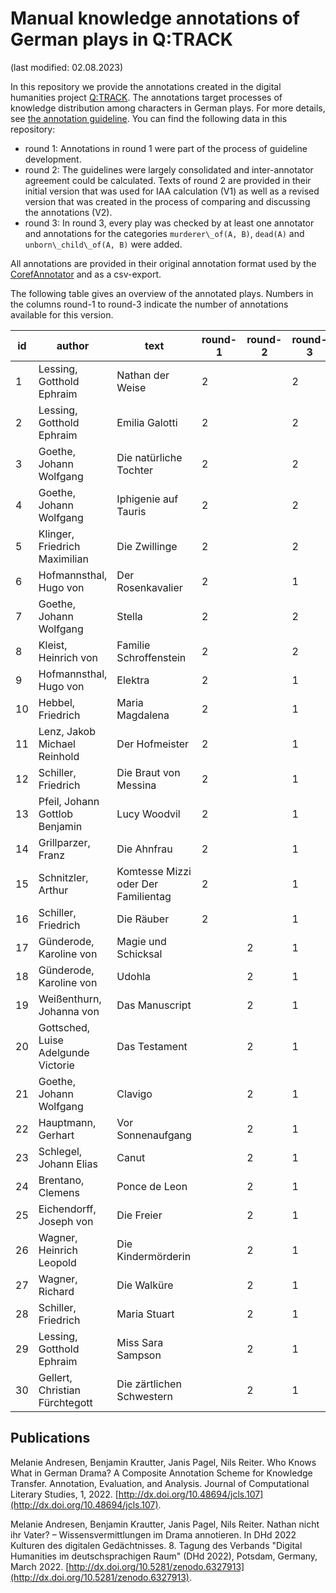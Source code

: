 # Manual knowledge annotations of German plays in Q:TRACK
(last modified: 02.08.2023)

In this repository we provide the annotations created 
in the digital humanities project [Q:TRACK](https://quadrama.github.io/). 
The annotations target processes of knowledge distribution among characters in German plays. 
For more details, see [the annotation guideline](https://zenodo.org/record/5729707). 
You can find the following data in this repository:

- round 1: Annotations in round 1 were part of the process of guideline development. 
- round 2: The guidelines were largely consolidated and inter-annotator agreement could be calculated. Texts of round 2 are provided in their initial version that was used for IAA calculation (V1) as well as a revised version that was created in the process of comparing and discussing the annotations (V2).
- round 3: In round 3, every play was checked by at least one annotator and annotations for the categories ``murderer\_of(A, B)``, ``dead(A)`` and ``unborn\_child\_of(A, B)`` were added.

All annotations are provided in their original annotation format used by the 
[CorefAnnotator](https://github.com/nilsreiter/CorefAnnotator/) and as a csv-export.

The following table gives an overview of the annotated plays. 
Numbers in the columns round-1 to round-3 indicate the number of annotations available for this version.

| id | author                              | text                                | round-1 | round-2 | round-3 |
|----|-------------------------------------|-------------------------------------|---------|---------|---------|
| 1  | Lessing, Gotthold Ephraim           | Nathan der Weise                    | 2       |         | 2       |
| 2  | Lessing, Gotthold Ephraim           | Emilia Galotti                      | 2       |         | 2       |
| 3  | Goethe, Johann Wolfgang             | Die natürliche Tochter              | 2       |         | 2       |
| 4  | Goethe, Johann Wolfgang             | Iphigenie auf Tauris                | 2       |         | 2       |
| 5  | Klinger, Friedrich Maximilian       | Die Zwillinge                       | 2       |         | 2       |
| 6  | Hofmannsthal, Hugo von              | Der Rosenkavalier                   | 2       |         | 1       |
| 7  | Goethe, Johann Wolfgang             | Stella                              | 2       |         | 2       |
| 8  | Kleist, Heinrich von                | Familie Schroffenstein              | 2       |         | 2       |
| 9  | Hofmannsthal, Hugo von              | Elektra                             | 2       |         | 1       |
| 10 | Hebbel, Friedrich                   | Maria Magdalena                     | 2       |         | 1       |
| 11 | Lenz, Jakob Michael Reinhold        | Der Hofmeister                      | 2       |         | 1       |
| 12 | Schiller, Friedrich                 | Die Braut von Messina               | 2       |         | 1       |
| 13 | Pfeil, Johann Gottlob Benjamin      | Lucy Woodvil                        | 2       |         | 1       |
| 14 | Grillparzer, Franz                  | Die Ahnfrau                         | 2       |         | 1       |
| 15 | Schnitzler, Arthur                  | Komtesse Mizzi oder Der Familientag | 2       |         | 1       |
| 16 | Schiller, Friedrich                 | Die Räuber                          | 2       |         | 1       |
| 17 | Günderode, Karoline von             | Magie und Schicksal                 |         | 2       | 1       |
| 18 | Günderode, Karoline von             | Udohla                              |         | 2       | 1       |
| 19 | Weißenthurn, Johanna von            | Das Manuscript                      |         | 2       | 1       |
| 20 | Gottsched, Luise Adelgunde Victorie | Das Testament                       |         | 2       | 1       |
| 21 | Goethe, Johann Wolfgang             | Clavigo                             |         | 2       | 1       |
| 22 | Hauptmann, Gerhart                  | Vor Sonnenaufgang                   |         | 2       | 1       |
| 23 | Schlegel, Johann Elias              | Canut                               |         | 2       | 1       |
| 24 | Brentano, Clemens                   | Ponce de Leon                       |         | 2       | 1       |
| 25 | Eichendorff, Joseph von             | Die Freier                          |         | 2       | 1       |
| 26 | Wagner, Heinrich Leopold            | Die Kindermörderin                  |         | 2       | 1       |
| 27 | Wagner, Richard                     | Die Walküre                         |         | 2       | 1       |
| 28 | Schiller, Friedrich                 | Maria Stuart                        |         | 2       | 1       |
| 29 | Lessing, Gotthold Ephraim           | Miss Sara Sampson                   |         | 2       | 1       |
| 30 | Gellert, Christian Fürchtegott      | Die zärtlichen Schwestern           |         | 2       | 1       |

## Publications

Melanie Andresen, Benjamin Krautter, Janis Pagel, Nils Reiter. Who Knows What in German Drama? A Composite Annotation Scheme for Knowledge Transfer. Annotation, Evaluation, and Analysis. Journal of Computational Literary Studies, 1, 2022. [http://dx.doi.org/10.48694/jcls.107](http://dx.doi.org/10.48694/jcls.107).

Melanie Andresen, Benjamin Krautter, Janis Pagel, Nils Reiter. Nathan nicht ihr Vater? – Wissensvermittlungen im Drama annotieren. In DHd 2022 Kulturen des digitalen Gedächtnisses. 8. Tagung des Verbands "Digital Humanities im deutschsprachigen Raum" (DHd 2022), Potsdam, Germany, March 2022. [http://dx.doi.org/10.5281/zenodo.6327913](http://dx.doi.org/10.5281/zenodo.6327913).
